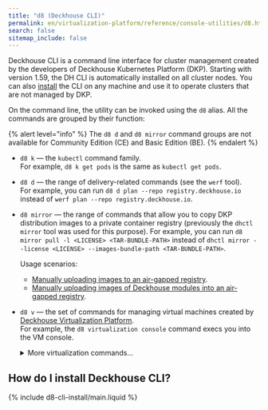 ```yaml
---
title: "d8 (Deckhouse CLI)"
permalink: en/virtualization-platform/reference/console-utilities/d8.html
search: false
sitemap_include: false
---
```


Deckhouse CLI is a command line interface for cluster management created by the developers of Deckhouse Kubernetes Platform (DKP). Starting with version 1.59, the DH CLI is automatically installed on all cluster nodes. You can also [install](#how-do-i-install-deckhouse-cli) the CLI on any machine and use it to operate clusters that are not managed by DKP.

On the command line, the utility can be invoked using the `d8` alias. All the commands are grouped by their function:

{% alert level="info" %}
The `d8 d` and `d8 mirror` command groups are not available for Community Edition (CE) and Basic Edition (BE).
{% endalert %}

* `d8 k` — the `kubectl` command family.  
    For example, `d8 k get pods` is the same as `kubectl get pods`.
* `d8 d` — the range of delivery-related commands (see the `werf` tool).  
    For example, you can run `d8 d plan --repo registry.deckhouse.io` instead of `werf plan --repo registry.deckhouse.io`.

* `d8 mirror` — the range of commands that allow you to copy DKP distribution images to a private container registry (previously the `dhctl mirror` tool was used for this purpose).
  For example, you can run `d8 mirror pull -l <LICENSE> <TAR-BUNDLE-PATH>` instead of `dhctl mirror --license <LICENSE> --images-bundle-path <TAR-BUNDLE-PATH>`.

  Usage scenarios:

  - [Manually uploading images to an air-gapped registry](/products/kubernetes-platform/documentation/v1/deckhouse-faq.html#manually-uploading-images-to-an-air-gapped-registry).
  - [Manually uploading images of Deckhouse modules into an air-gapped registry](/products/kubernetes-platform/documentation/v1/deckhouse-faq.html#manually-uploading-images-of-deckhouse-modules-into-an-air-gapped-registry).

* `d8 v` — the set of commands for managing virtual machines created by [Deckhouse Virtualization Platform](https://deckhouse.ru/products/virtualization-platform/documentation/).  
    For example, the `d8 virtualization console` command execs you into the VM console.

    <div markdown="0">
    <details><summary>More virtualization commands...</summary>
    <ul>
    <li><code>d8 v console</code> execs you into the VM console.</li>
    <li><code>d8 v port-forward</code> forwards local ports to the virtual machine.</li>
    <li><code>d8 v scp</code> uses the SCP client to work with files on the virtual machine.</li>
    <li><code>d8 v ssh</code> connects you to the virtual machine over SSH.</li>
    <li><code>d8 v vnc</code> connects you to the virtual machine over VNC.</li>
    </ul>
    </details>
    </div>

## How do I install Deckhouse CLI?

{% include d8-cli-install/main.liquid %}
